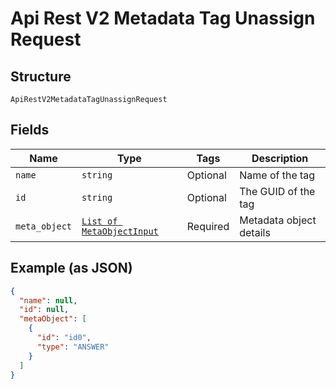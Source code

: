 
# Api Rest V2 Metadata Tag Unassign Request

## Structure

`ApiRestV2MetadataTagUnassignRequest`

## Fields

| Name | Type | Tags | Description |
|  --- | --- | --- | --- |
| `name` | `string` | Optional | Name of the tag |
| `id` | `string` | Optional | The GUID of the tag |
| `meta_object` | [`List of MetaObjectInput`](/doc/models/meta-object-input.md) | Required | Metadata object details |

## Example (as JSON)

```json
{
  "name": null,
  "id": null,
  "metaObject": [
    {
      "id": "id0",
      "type": "ANSWER"
    }
  ]
}
```

